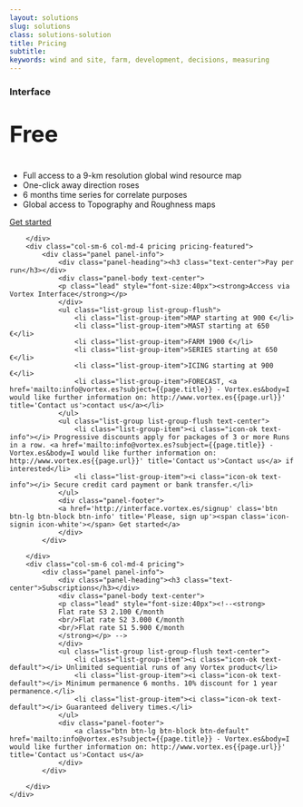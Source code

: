 ```yaml
---
layout: solutions
slug: solutions
class: solutions-solution
title: Pricing
subtitle:
keywords: wind and site, farm, development, decisions, measuring
---
```


<div class="row all-pricing">
	<div class="row">
		<div class="col-sm-6 col-md-4 pricing">
			<div class="panel panel-info">
				<div class="panel-heading"><h3 class="text-center">Interface</h3></div>
				<div class="panel-body text-center">
				<p class="lead" style="font-size:40px"><strong>Free</strong></p>
				</div>
				<ul class="list-group list-group-flush text-center">
					<li class="list-group-item"><i class="icon-ok text-info"></i> Full access to a 9-km resolution global wind resource map</li>
					<li class="list-group-item"><i class="icon-ok text-info"></i> One-click away direction roses</li>
					<li class="list-group-item"><i class="icon-ok text-info"></i> 6 months time series for correlate purposes</li>
					<li class="list-group-item"><i class="icon-ok text-info"></i> Global access to Topography and Roughness maps</li>
				</ul>
				<div class="panel-footer">
				<a href='http://interface.vortex.es/signup' class='btn btn-lg btn-block btn-info' title='Please, sign up'><span class='icon-signin icon-white'></span> Get started</a>
				</div>
			</div>

		</div>
		<div class="col-sm-6 col-md-4 pricing pricing-featured">
			<div class="panel panel-info">
				<div class="panel-heading"><h3 class="text-center">Pay per run</h3></div>
				<div class="panel-body text-center">
				<p class="lead" style="font-size:40px"><strong>Access via Vortex Interface</strong></p>
				</div>
				<ul class="list-group list-group-flush">
					<li class="list-group-item">MAP starting at 900 €</li>
					<li class="list-group-item">MAST starting at 650 €</li>
					<li class="list-group-item">FARM 1900 €</li>
					<li class="list-group-item">SERIES starting at 650 €</li>
					<li class="list-group-item">ICING starting at 900 €</li>
					<li class="list-group-item">FORECAST, <a href='mailto:info@vortex.es?subject={{page.title}} - Vortex.es&body=I would like further information on: http://www.vortex.es{{page.url}}' title='Contact us'>contact us</a></li>
				</ul>
				<ul class="list-group list-group-flush text-center">
					<li class="list-group-item"><i class="icon-ok text-info"></i> Progressive discounts apply for packages of 3 or more Runs in a row. <a href='mailto:info@vortex.es?subject={{page.title}} - Vortex.es&body=I would like further information on: http://www.vortex.es{{page.url}}' title='Contact us'>Contact us</a> if interested</li>
					<li class="list-group-item"><i class="icon-ok text-info"></i> Secure credit card payment or bank transfer.</li>
				</ul>
				<div class="panel-footer">
				<a href='http://interface.vortex.es/signup' class='btn btn-lg btn-block btn-info' title='Please, sign up'><span class='icon-signin icon-white'></span> Get started</a>
				</div>
			</div>

		</div>
		<div class="col-sm-6 col-md-4 pricing">
			<div class="panel panel-info">
				<div class="panel-heading"><h3 class="text-center">Subscriptions</h3></div>
				<div class="panel-body text-center">
				<p class="lead" style="font-size:40px"><!--<strong>
				Flat rate S3 2.100 €/month
				<br/>Flat rate S2 3.000 €/month
				<br/>Flat rate S1 5.900 €/month
				</strong></p> -->
				</div>
				<ul class="list-group list-group-flush text-center">
					<li class="list-group-item"><i class="icon-ok text-default"></i> Unlimited sequential runs of any Vortex product</li>
					<li class="list-group-item"><i class="icon-ok text-default"></i> Minimum permanence 6 months. 10% discount for 1 year permanence.</li>
					<li class="list-group-item"><i class="icon-ok text-default"></i> Guaranteed delivery times.</li>
				</ul>
				<div class="panel-footer">
					<a class="btn btn-lg btn-block btn-default" href='mailto:info@vortex.es?subject={{page.title}} - Vortex.es&body=I would like further information on: http://www.vortex.es{{page.url}}' title='Contact us'>Contact us</a>
				</div>
			</div>

		</div>
	</div>
</div>

<!-- ##Forecast

<div class="row">
	<div class="row">
		<div class="col-sm-6 col-md-4 pricing">
			<div class="panel panel-default">
				<div class="panel-heading"><h3 class="text-center">Wind Forecast</h3></div>
				<div class="panel-footer">
					<a class="btn btn-lg btn-block btn-default" href='mailto:info@vortex.es?subject={{page.title}} - Vortex.es&body=I would like further information on: http://www.vortex.es{{page.url}}' title='Contact sales'>Contact sales</a>
				</div>
			</div>

		</div>
		<div class="col-sm-6 col-md-4 pricing">
			<div class="panel panel-default">
				<div class="panel-heading"><h3 class="text-center">Power forecast</h3></div>
				<div class="panel-footer">
					<a class="btn btn-lg btn-block btn-default" href='mailto:info@vortex.es?subject={{page.title}} - Vortex.es&body=I would like further information on: http://www.vortex.es{{page.url}}' title='Contact sales'>Contact sales</a>
				</div>
			</div>

		</div>
	</div>
</div> -->
